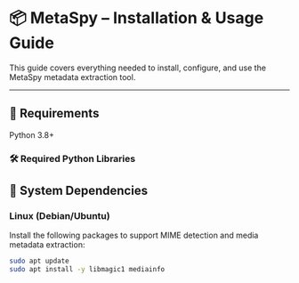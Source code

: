 # 📦 MetaSpy – Installation & Usage Guide

This guide covers everything needed to install, configure, and use the MetaSpy metadata extraction tool.

---

## 🧰 Requirements

Python 3.8+

### 🛠️ Required Python Libraries

## 🧱 System Dependencies

### Linux (Debian/Ubuntu)

Install the following packages to support MIME detection and media metadata extraction:

```bash
sudo apt update
sudo apt install -y libmagic1 mediainfo



